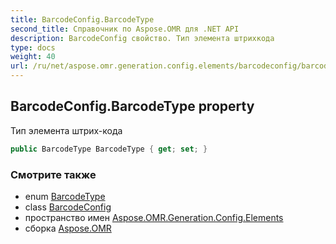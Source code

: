 ```yaml
---
title: BarcodeConfig.BarcodeType
second_title: Справочник по Aspose.OMR для .NET API
description: BarcodeConfig свойство. Тип элемента штрихкода
type: docs
weight: 40
url: /ru/net/aspose.omr.generation.config.elements/barcodeconfig/barcodetype/
---
```

## BarcodeConfig.BarcodeType property

Тип элемента штрих-кода

```csharp
public BarcodeType BarcodeType { get; set; }
```

### Смотрите также

* enum [BarcodeType](../../../aspose.omr.generation.config.enums/barcodetype/)
* class [BarcodeConfig](../)
* пространство имен [Aspose.OMR.Generation.Config.Elements](../../barcodeconfig/)
* сборка [Aspose.OMR](../../../)


